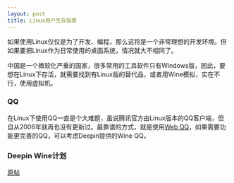 ```yaml
---
layout: post
title: Linux用户生存指南
---
```

如果使用Linux仅仅是为了开发、编程，那么这将是一个非常理想的开发环境。但如果要把Linux作为日常使用的桌面系统，情况就大不相同了。

中国是一个微软化严重的国家，很多常用的工具软件只有Windows版，因此，要想在Linux下存活，就需要找到有Linux版的替代品，或者用Wine模拟，实在不行，使用虚拟机。

### QQ

在Linux下使用QQ一直是个大难题，虽说腾讯官方由Linux版本的QQ客户端，但自从2006年就再也没有更新过。最靠谱的方式，就是使用[Web QQ](http://w.qq.com/)，如果需要功能更完善的QQ，可以考虑Deepin提供的Wine QQ。

### Deepin Wine计划

[原帖](http://bbs.shendu.com/thread-1808167-1-1.html)
